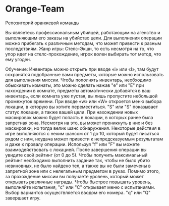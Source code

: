 # Orange-Team
Репозиторий оранжевой команды

Вы являетесь профессиональным убийцей, работающим на агенство и выполняющим его заказы на убийство цели. Для выполнения операции можно прибегать к различным методам, что может привести к разным последствиям. Жанр игры: Стелс-Экшн, то есть несмотря на то, что упор идет на стелс-прохождение, игрок волен выбирать тот метод, что ему угоден.

Обучение: Инвентарь можно открыть при вводе «і» или «І», там будут сохранятся подобранные вами предметы, которые можно использовать для выполнения
миссии. Чтобы пополнять инвентарь, необходимо обыскивать комнаты, это можно сделать нажав "е" или "Е" при нахождении в комнате, предметы автоматически добавятся в ваш инвентарь, если комната уже пустая, вы лишь пропустите небольшой промежуток времени. При вводе «w» или «W» откроется меню выбора локации, в которую вы хотите переместиться. "S" или "S" показывает статус локации, а также вашей цели. При нахождении новых маскировок
можно будет попасть в локации, в которых ранее была запретная зона. Несмотря на это, вы может проникнуть в них и без маскировки, но тогда велик шанс обнаружения. Некоторые действия в игре выполняются с неким шансом от 1 до 10, который будет писаться рядом с ним, неудача может привести к непредсказуемым результатам и даже к провалу операции. Используя "f" или "F" вы можете взаимодействовать с локацией. После завершения операции вы увидите свой рейтинг (от 0 до 5). Чтобы получить максимальный рейтинг необходимо выполнить задание так, чтобы не было убито невиновных, не было найдено тел, а также вы не были замечены в запретной зоне или с нелегальным предметом в руках. Помимо этого, за прохождение миссии вы получаете уровень, который может открывать различные награды. Чтобы быстрее повышать уровень, выполняйте испытания, "c" или "C" открывает меню с испытаниями. Выбор вариантов осуществляется вводом его номера. "q" или "Q" завершает игру.